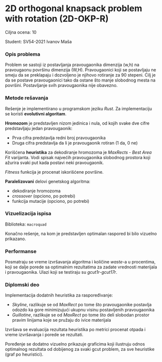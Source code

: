 # 2D orthogonal knapsack problem with rotation (2D-OKP-R)

Ciljna ocena: 10

Student: SV54-2021 Ivanov Maša

### Opis problema

Problem se sastoji iz postavljanja pravougaonika dimenzija (w,h) na pravougaonu površinu dimenzija (W,H). Pravougaonici koji se postavljaju ne smeju da se preklapaju i dozvoljeno je njihovo rotiranje za 90 stepeni. Cilj je da se postave pravougaonici tako da ostane što manje slobodnog mesta na površini. Postavljanje svih pravougaonika nije obavezno. 

### Metode rešavanja

Rešenje je implementirano u programskom jeziku *Rust*. Za implementaciju se koristi **evolutivni algoritam**. 

**Hromozom** je predstavljen nizom jedinica i nula, od kojih svake dve cifre predstavljaju jedan pravougaonik:
* Prva cifra predstavlja redni broj pravougaonika 
* Druga cifra predstavlja da li je pravougaonik rotiran (1 da, 0 ne)

Korišćena **heuristika** za dekodiranje hromozoma je *MaxRects* - *Best Area Fit* varijanta. Vodi spisak najvećih pravougaonika slobodnog prostora koji ažurira svaki put kada postavi neki pravougaonik. 

*Fitness* funkcija je procenat iskorišćene površine. 

**Paralelizovani** delovi genetskog algoritma:
* dekodiranje hromozoma
* *crossover* (opciono, po potrebi)
* funkcija mutacije (opciono, po potrebi)
 
### Vizuelizacija ispisa 
Biblioteka: `macroquad`

Konačno rešenje, na kom je predstavljen optimalan raspored bi bilo vizuelno prikazano. 

### Performanse
Posmatraju se vreme izvršavanja algoritma i količine *waste*-a u procentima, koji se dalje porede sa optimalnim rezultatima za zadate vrednosti materijala i pravougaonika. Ulazi koji se testiraju su *gcut1r*-*gcut17r*.

### Diplomski deo
Implementacija dodatnih heuristika za raspoređivanje:
* *Skyline*, razlikuje se od *MaxRect* po tome što pravougaonike postavlja odozdo ka gore minimizujući ukupnu visinu postavljenih pravougaonika
* *Guillotine*, razlikuje se od *MaxRect* po tome što deli slobodan prostor pravim linijama koje se pružaju do ivice materijala

Izvršava se evaluacija rezultata heuristika po metrici procenat otpada i vreme izvršavanja i porede se rezultati. 

Poređenje se dodatno vizuelno prikazuje graficima koji ilustruju odnos optimalnog rezultata od dobijenog za svaki gcut problem, za sve heuristike (graf po heuristici).

